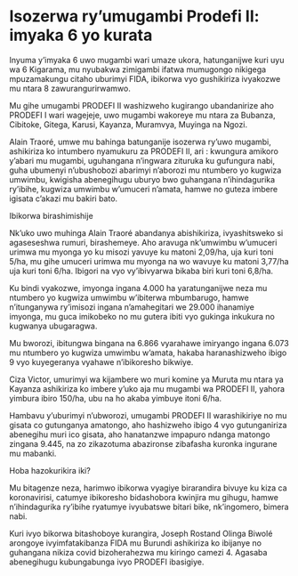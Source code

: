 # Isozerwa ry’umugambi Prodefi II: imyaka 6 yo kurata

Inyuma y’imyaka 6 uwo mugambi wari umaze ukora, hatunganijwe kuri uyu wa 6 Kigarama, mu nyubakwa zimigambi ifatwa mumugongo nikigega mpuzamakungu citaho uburimyi  FIDA, ibikorwa vyo gushikiriza ivyakozwe mu ntara 8 zawurangurirwamwo.

Mu gihe umugambi PRODEFI II washizweho kugirango ubandanirize aho PRODEFI I wari wagejeje, uwo mugambi wakoreye mu ntara za Bubanza, Cibitoke, Gitega, Karusi, Kayanza, Muramvya, Muyinga na Ngozi.

Alain Traoré, umwe mu bahinga batunganije isozerwa ry’uwo mugambi, ashikiriza ko intumbero nyamukuru za PRODEFI II, ari : kwungura amikoro y’abari mu mugambi, uguhangana n’ingwara zituruka ku gufungura nabi, guha ubumenyi n’ubushobozi abarimyi n’aborozi mu ntumbero yo kugwiza umwimbu, kwigisha abenegihugu uburyo bwo guhangana n’ihindagurika ry’ibihe, kugwiza umwimbu w’umuceri n’amata, hamwe no guteza imbere igisata c’akazi mu bakiri bato.

Ibikorwa birashimishije

Nk’uko uwo muhinga Alain Traoré abandanya abishikiriza, ivyashitsweko si agaseseshwa rumuri, birashemeye. Aho aravuga nk’umwimbu w’umuceri urimwa mu myonga yo ku misozi yavuye ku matoni 2,09/ha, uja kuri toni 5/ha, mu gihe umuceri urimwa mu myonga na wo wavuye ku matoni 3,77/ha uja kuri toni 6/ha. Ibigori na vyo vy’ibivyarwa bikaba biri kuri toni 6,8/ha.

Ku bindi vyakozwe, imyonga ingana 4.000 ha yaratunganijwe neza mu ntumbero yo kugwiza umwimbu w’ibiterwa mbumbarugo, hamwe n’itunganywa ry’imisozi ingana n’amahegitari we 29.000 ihanamiye imyonga, mu guca imikobeko no mu gutera ibiti vyo gukinga inkukura no kugwanya ubugaragwa.

Mu bworozi, ibitungwa bingana na 6.866 vyarahawe imiryango ingana 6.073 mu ntumbero yo kugwiza umwimbu w’amata, hakaba haranashizweho ibigo 9 vyo kuyegeranya vyahawe  n’ibikoresho bikwiye.

Ciza Victor, umurimyi wa kijambere wo muri komine ya Muruta mu ntara ya Kayanza ashikiriza ko imbere y’uko aja mu mugambi wa PRODEFI II, yahora yimbura ibiro 150/ha, ubu na ho akaba yimbuye itoni 6/ha.

Hambavu y’uburimyi n’ubworozi, umugambi PRODEFI II warashikiriye no mu gisata co gutunganya amatongo, aho hashizweho ibigo 4 vyo gutunganiriza abenegihu muri ico gisata, aho hanatanzwe impapuro ndanga matongo zingana 9.445, na zo zikazotuma abazironse zibafasha kuronka ingurane mu mabanki.

Hoba hazokurikira iki?

Mu bitagenze neza, harimwo ibikorwa vyagiye birarandira bivuye ku kiza ca koronavirisi, catumye ibikoresho bidashobora kwinjira mu gihugu, hamwe n’ihindagurika ry’ibihe ryatumye ivyubatswe bitari bike, nk’ingomero, bimera nabi.

Kuri ivyo bikorwa bitashoboye kurangira, Joseph Rostand Olinga Biwolé arongoye ivyimfatakibanza FIDA mu Burundi  ashikiriza ko ibijanye no guhangana nikiza covid bizoherahezwa  mu kiringo camezi 4. Agasaba abenegihugu kubungabunga ivyo PRODEFI ibasigiye.
